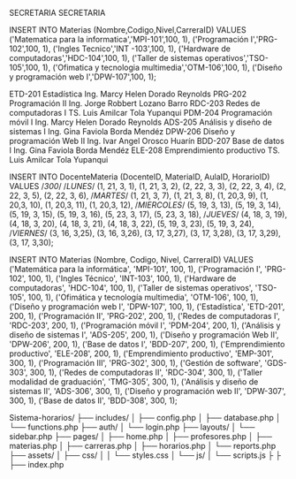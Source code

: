 SECRETARIA 
SECRETARIA



















INSERT INTO Materias (Nombre,Codigo,Nivel,CarreraID)
VALUES 
    ('Matematica para la informatica','MPI-101',100, 1), 
    ('Programación I','PRG-102',100, 1),
    ('Ingles Tecnico','INT -103',100, 1),
    ('Hardware de computadoras','HDC-104',100, 1),
    ('Taller de sistemas operativos','TSO-105',100, 1),
    ('Ofimatica y tecnologia multimedia','OTM-106',100, 1),
    ('Diseño y programación web I','DPW-107',100, 1);




ETD-201	Estadística 	Ing. Marcy Helen Dorado Reynolds
PRG-202	Programación II	Ing. Jorge Robbert Lozano Barro
RDC-203	Redes de computadoras I	TS. Luis Amilcar Tola Yupanqui
PDM-204	Programación  móvil I	Ing. Marcy Helen Dorado Reynolds
ADS-205	Análisis y diseño de sistemas I	Ing. Gina Faviola Borda Mendéz
DPW-206	Diseño y programación Web II	Ing. Ivar Angel Orosco Huarín
BDD-207	Base de datos I	Ing. Gina Faviola Borda Mendéz
ELE-208	Emprendimiento productivo	TS. Luis Amilcar Tola Yupanqui



INSERT INTO DocenteMateria (DocenteID, MateriaID, AulaID, HorarioID) VALUES
/*300*/
/*LUNES*/
(1, 21, 3, 1),
(1, 21, 3, 2),
(2, 22, 3, 3),
(2, 22, 3, 4),
(2, 22, 3, 5),
(2, 22, 3, 6),
/*MARTES*/
(1, 21, 3, 7),
(1, 21, 3, 8),
(1, 20,3, 9),
(1, 20,3, 10),
(1, 20,3, 11),
(1, 20,3, 12),
/*MIERCOLES*/
(5, 19, 3, 13),
(5, 19, 3, 14),
(5, 19, 3, 15),
(5, 19, 3, 16),
(5, 23, 3, 17),
(5, 23, 3, 18),
/*JUEVES*/
(4, 18, 3, 19),
(4, 18, 3, 20),
(4, 18, 3, 21),
(4, 18, 3, 22),
(5, 19, 3, 23),
(5, 19, 3, 24),
/*VIERNES*/
(3, 16, 3,25),
(3, 16, 3,26),
(3, 17, 3,27),
(3, 17, 3,28),
(3, 17, 3,29),
(3, 17, 3,30);



INSERT INTO Materias (Nombre, Codigo, Nivel, CarreraID) VALUES
('Matemática para la informática', 'MPI-101', 100, 1),
('Programación I', 'PRG-102', 100, 1),
('Ingles Técnico', 'INT-103', 100, 1),
('Hardware de computadoras', 'HDC-104', 100, 1),
('Taller de sistemas operativos', 'TSO-105', 100, 1),
('Ofimática y tecnología multimedia', 'OTM-106', 100, 1),
('Diseño y programación web I', 'DPW-107', 100, 1),
('Estadística', 'ETD-201', 200, 1),
('Programación II', 'PRG-202', 200, 1),
('Redes de computadoras I', 'RDC-203', 200, 1),
('Programación móvil I', 'PDM-204', 200, 1),
('Análisis y diseño de sistemas I', 'ADS-205', 200, 1),
('Diseño y programación Web II', 'DPW-206', 200, 1),
('Base de datos I', 'BDD-207', 200, 1),
('Emprendimiento productivo', 'ELE-208', 200, 1),
('Emprendimiento productivo', 'EMP-301', 300, 1),
('Programación III', 'PRG-302', 300, 1),
('Gestión de software', 'GDS-303', 300, 1),
('Redes de computadoras II', 'RDC-304', 300, 1),
('Taller modalidad de graduación', 'TMG-305', 300, 1),
('Análisis y diseño de sistemas II', 'ADS-306', 300, 1),
('Diseño y programación web II', 'DPW-307', 300, 1),
('Base de datos II', 'BDD-308', 300, 1);







Sistema-horarios/
├── includes/
│   ├── config.php
│   ├── database.php
│   └── functions.php
├── auth/
│   └── login.php
├── layouts/
│   └── sidebar.php
├── pages/
│   ├── home.php
│   ├── profesores.php
│   ├── materias.php
│   ├── carreras.php
│   ├── horarios.php
│   └── reports.php
├── assets/
│   ├── css/
│   │   └── styles.css
│   └── js/
│       └── scripts.js
├
├
├── index.php
